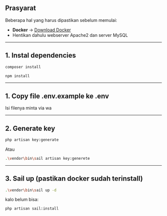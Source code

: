 ## Prasyarat

Beberapa hal yang harus dipastikan sebelum memulai:
- **Docker** → [Download Docker](https://www.docker.com/get-started)
- Hentikan dahulu webserver Apache2 dan server MySQL
---

## 1. Instal dependencies
```sh
composer install
```
```sh
npm install
```

---

## 1. Copy file .env.example ke .env
Isi filenya minta via wa

---

## 2. Generate key
```sh
php artisan key:generate
```
Atau
```sh
.\vendor\bin\sail artisan key:generete
```

---

## 3. Sail up (pastikan docker sudah terinstall)
```sh
.\vendor\bin\sail up -d
```
kalo belum bisa:
```sh
php artisan sail:install
```

